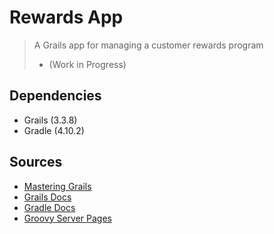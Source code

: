 # Rewards App

> A Grails app for managing a customer rewards program
> -  (Work in Progress)



## Dependencies

- Grails (3.3.8)
- Gradle (4.10.2)






## Sources

- [Mastering Grails](https://www.udemy.com/mastering-grails/learn/v4/t/lecture/1165654?start=15)
- [Grails Docs](https://grails.org/)
- [Gradle Docs](https://gradle.org/)
- [Groovy Server Pages](https://gsp.grails.org/latest/guide/index.html)



